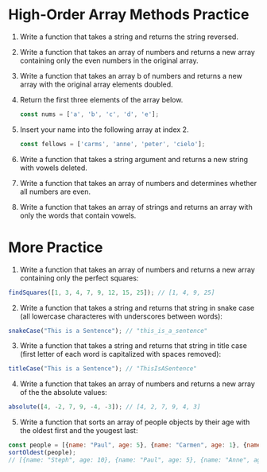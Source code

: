 # High-Order Array Methods Practice

1. Write a function that takes a string and returns the string reversed.

2. Write a function that takes an array of numbers and returns a new array containing only the even numbers in the original array.
3. Write a function that takes an array  b  of numbers and returns a new array with the original array elements doubled.
4. Return the first three elements of the array below.
      ```javascript
      const nums = ['a', 'b', 'c', 'd', 'e'];
      ```

5. Insert your name into the following array at index 2.
      ```javascript
      const fellows = ['carms', 'anne', 'peter', 'cielo'];
      ```

6. Write a function that takes a string argument and returns a new string with vowels deleted.
7. Write a function that takes an array of numbers and determines whether all numbers are even.
8. Write a function that takes an array of strings and returns an array with only the words that contain vowels.

# More Practice

1. Write a function that takes an array of numbers and returns a new array containing only the perfect squares:
```js
findSquares([1, 3, 4, 7, 9, 12, 15, 25]); // [1, 4, 9, 25]
```

2. Write a function that takes a string and returns that string in snake case (all lowercase characteres with underscores between words):
```js
snakeCase("This is a Sentence"); // "this_is_a_sentence"
```

3. Write a function that takes a string and returns that string in title case (first letter of each word is capitalized with spaces removed):
```js
titleCase("This is a Sentence"); // "ThisIsASentence"
```

4. Write a function that takes an array of numbers and returns a new array of the the absolute values:
```js
absolute([4, -2, 7, 9, -4, -3]); // [4, 2, 7, 9, 4, 3]
```

5. Write a function that sorts an array of people objects by their age with the oldest first and the yougest last:
```js
const people = [{name: "Paul", age: 5}, {name: "Carmen", age: 1}, {name: "Steph", age: 10}, {name: "Anne", age: 3}];
sortOldest(people);
// [{name: "Steph", age: 10}, {name: "Paul", age: 5}, {name: "Anne", age: 3}, {name: "Carmen", age: 1}]
```
